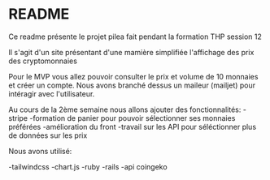 # README

Ce readme présente le projet pilea fait pendant la formation THP session 12

Il s'agit d'un site présentant d'une mamière simplifiée l'affichage des prix des cryptomonnaies

Pour le MVP vous allez pouvoir consulter le prix et volume de 10 monnaies et créer un compte. Nous avons branché dessus un maileur (mailjet) pour intéragir avec l'utilisateur.

Au cours de la 2ème semaine nous allons ajouter des fonctionnalités:
-stripe
-formation de panier pour pouvoir sélectionner ses monnaies préférées
-amélioration du front 
-travail sur les API pour séléctionner plus de données sur les prix



Nous avons utilisé:

-tailwindcss
-chart.js
-ruby
-rails
-api coingeko 
